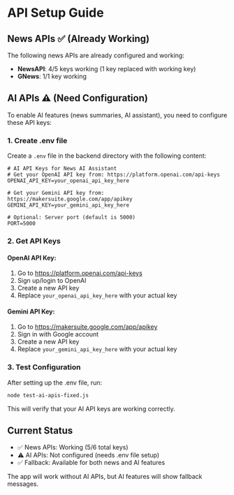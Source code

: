 # API Setup Guide

## News APIs ✅ (Already Working)
The following news APIs are already configured and working:
- **NewsAPI**: 4/5 keys working (1 key replaced with working key)
- **GNews**: 1/1 key working

## AI APIs ⚠️ (Need Configuration)
To enable AI features (news summaries, AI assistant), you need to configure these API keys:

### 1. Create .env file
Create a `.env` file in the backend directory with the following content:

```
# AI API Keys for News AI Assistant
# Get your OpenAI API key from: https://platform.openai.com/api-keys
OPENAI_API_KEY=your_openai_api_key_here

# Get your Gemini API key from: https://makersuite.google.com/app/apikey
GEMINI_API_KEY=your_gemini_api_key_here

# Optional: Server port (default is 5000)
PORT=5000
```

### 2. Get API Keys

#### OpenAI API Key:
1. Go to https://platform.openai.com/api-keys
2. Sign up/login to OpenAI
3. Create a new API key
4. Replace `your_openai_api_key_here` with your actual key

#### Gemini API Key:
1. Go to https://makersuite.google.com/app/apikey
2. Sign in with Google account
3. Create a new API key
4. Replace `your_gemini_api_key_here` with your actual key

### 3. Test Configuration
After setting up the .env file, run:
```bash
node test-ai-apis-fixed.js
```

This will verify that your AI API keys are working correctly.

## Current Status
- ✅ News APIs: Working (5/6 total keys)
- ⚠️ AI APIs: Not configured (needs .env file setup)
- ✅ Fallback: Available for both news and AI features

The app will work without AI APIs, but AI features will show fallback messages. 